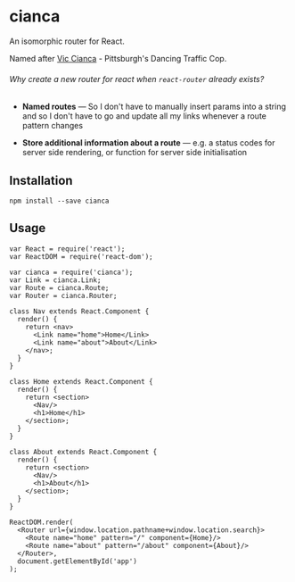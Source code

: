 # cianca

An isomorphic router for React.

Named after [Vic Cianca](https://www.youtube.com/watch?v=nSt4J2QxQgs) - Pittsburgh's Dancing Traffic Cop.

###### Why create a new router for react when `react-router` already exists?

- **Named routes** &mdash; So I don't have to manually insert params into a string and so I don't have to go and update all my links whenever a route pattern changes
  
- **Store additional information about a route** &mdash; e.g. a status codes for server side rendering, or function for server side initialisation

## Installation

    npm install --save cianca

## Usage

    var React = require('react');
    var ReactDOM = require('react-dom');
    
    var cianca = require('cianca');
    var Link = cianca.Link;
    var Route = cianca.Route;
    var Router = cianca.Router;
    
    class Nav extends React.Component {
      render() {
        return <nav>
          <Link name="home">Home</Link>
          <Link name="about">About</Link>
        </nav>;
      }
    }
    
    class Home extends React.Component {
      render() {
        return <section>
          <Nav/>
          <h1>Home</h1>
        </section>;
      }
    }
    
    class About extends React.Component {
      render() {
        return <section>
          <Nav/>
          <h1>About</h1>
        </section>;
      }
    }
    
    ReactDOM.render(
      <Router url={window.location.pathname+window.location.search}>
        <Route name="home" pattern="/" component={Home}/>
        <Route name="about" pattern="/about" component={About}/>
      </Router>,
      document.getElementById('app')
    );
